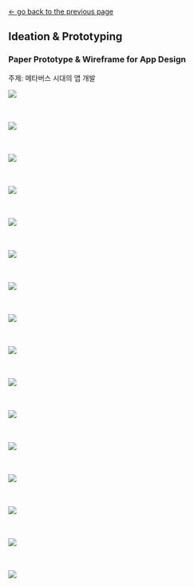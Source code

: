 [← go back to the previous page](../IdeaProto.md)

## Ideation & Prototyping

### Paper Prototype & Wireframe for App Design
주제: 메타버스 시대의 앱 개발

![](MidExhibitionImg/wireframe/1.png)
<br><br><br>

![](MidExhibitionImg/wireframe/2.png)
<br><br><br>

![](MidExhibitionImg/wireframe/3.png)
<br><br><br>

![](MidExhibitionImg/wireframe/4.png)
<br><br><br>

![](MidExhibitionImg/wireframe/5.png)
<br><br><br>

![](MidExhibitionImg/wireframe/6.png)
<br><br><br>

![](MidExhibitionImg/wireframe/7.png)
<br><br><br>

![](MidExhibitionImg/wireframe/8.png)
<br><br><br>

![](MidExhibitionImg/wireframe/9.png)
<br><br><br>

![](MidExhibitionImg/wireframe/10.png)
<br><br><br>

![](MidExhibitionImg/wireframe/11.png)
<br><br><br>

![](MidExhibitionImg/wireframe/12.png)
<br><br><br>

![](MidExhibitionImg/wireframe/13.png)
<br><br><br>

![](MidExhibitionImg/wireframe/14.png)
<br><br><br>

![](MidExhibitionImg/wireframe/15.png)
<br><br><br>

![](MidExhibitionImg/wireframe/16.png)
<br><br><br>